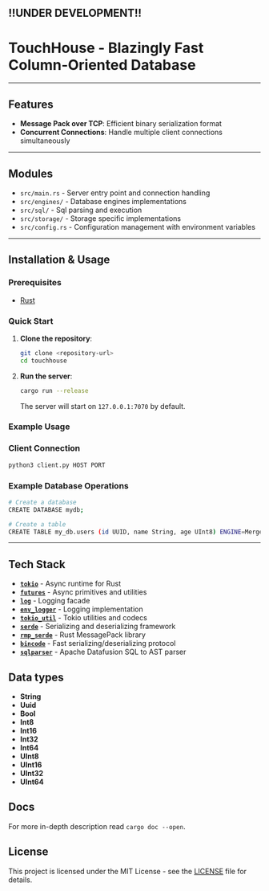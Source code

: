 !!UNDER DEVELOPMENT!!
---
# TouchHouse - Blazingly Fast Column-Oriented Database
___
## Features
- **Message Pack over TCP**: Efficient binary serialization format
- **Concurrent Connections**: Handle multiple client connections simultaneously
___
## Modules
- `src/main.rs` - Server entry point and connection handling
- `src/engines/` - Database engines implementations
- `src/sql/` - Sql parsing and execution
- `src/storage/` - Storage specific implementations
- `src/config.rs` - Configuration management with environment variables
___
## Installation & Usage

### Prerequisites
- [Rust](https://rustup.rs/)

### Quick Start
1. **Clone the repository**:
   ```bash
   git clone <repository-url>
   cd touchhouse
   ```

2. **Run the server**:
   ```bash
   cargo run --release
   ```
   The server will start on `127.0.0.1:7070` by default.

### Example Usage

### Client Connection

```bash
python3 client.py HOST PORT
```

### Example Database Operations
```bash
# Create a database
CREATE DATABASE mydb;

# Create a table
CREATE TABLE my_db.users (id UUID, name String, age UInt8) ENGINE=MergeTree ORDER BY (name, age)
```
___
## Tech Stack
- **[`tokio`](https://tokio.rs/)** - Async runtime for Rust
- **[`futures`](https://docs.rs/futures/)** - Async primitives and utilities
- **[`log`](https://docs.rs/log/)** - Logging facade
- **[`env_logger`](https://docs.rs/env_logger/)** - Logging implementation
- **[`tokio_util`](https://docs.rs/tokio-util/)** - Tokio utilities and codecs
- **[`serde`](https://docs.rs/serde/)** - Serializing and deserializing framework
- **[`rmp_serde`](https://docs.rs/rmp-serde/)** - Rust MessagePack library
- **[`bincode`](https://docs.rs/bincode/)** - Fast serializing/deserializing protocol
- **[`sqlparser`](sqhttps://docs.rs/sqlparser/)** - Apache Datafusion SQL to AST parser

## Data types
- **String**
- **Uuid**
- **Bool**
- **Int8**
- **Int16**
- **Int32**
- **Int64**
- **UInt8**
- **UInt16**
- **UInt32**
- **UInt64**


## Docs
For more in-depth description read `cargo doc --open`.

## License
This project is licensed under the MIT License - see the [LICENSE](LICENSE) file for details.

